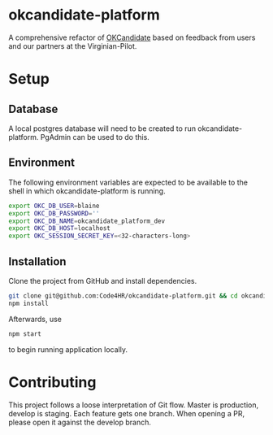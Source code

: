 # okcandidate-platform
A comprehensive refactor of [OKCandidate](https://github.com/Code4HR/okcandidate/) based on feedback from users and our partners at the Virginian-Pilot.

# Setup

## Database
A local postgres database will need to be created to run okcandidate-platform.  PgAdmin can be used to do this.

## Environment
The following environment variables are expected to be available to the shell in which okcandidate-platform is running.
```bash
export OKC_DB_USER=blaine
export OKC_DB_PASSWORD=''
export OKC_DB_NAME=okcandidate_platform_dev
export OKC_DB_HOST=localhost
export OKC_SESSION_SECRET_KEY=<32-characters-long>
```

## Installation
Clone the project from GitHub and install dependencies.
```bash
git clone git@github.com:Code4HR/okcandidate-platform.git && cd okcandidate-platform
npm install
```

Afterwards, use
```bash
npm start
```
to begin running application locally.

# Contributing
This project follows a loose interpretation of Git flow. Master is production, develop is staging. Each feature gets one branch.  When opening a PR, please open it against the develop branch.
